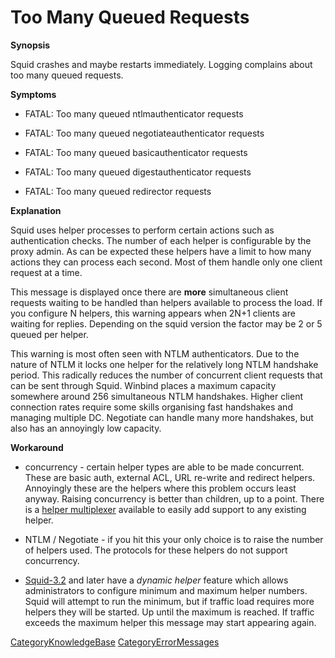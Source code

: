 # Too Many Queued Requests

**Synopsis**

Squid crashes and maybe restarts immediately. Logging complains about
too many queued requests.

**Symptoms**

  - FATAL: Too many queued ntlmauthenticator requests

  - FATAL: Too many queued negotiateauthenticator requests

  - FATAL: Too many queued basicauthenticator requests

  - FATAL: Too many queued digestauthenticator requests

  - FATAL: Too many queued redirector requests

**Explanation**

Squid uses helper processes to perform certain actions such as
authentication checks. The number of each helper is configurable by the
proxy admin. As can be expected these helpers have a limit to how many
actions they can process each second. Most of them handle only one
client request at a time.

This message is displayed once there are **more** simultaneous client
requests waiting to be handled than helpers available to process the
load. If you configure N helpers, this warning appears when 2N+1 clients
are waiting for replies. Depending on the squid version the factor may
be 2 or 5 queued per helper.

This warning is most often seen with NTLM authenticators. Due to the
nature of NTLM it locks one helper for the relatively long NTLM
handshake period. This radically reduces the number of concurrent client
requests that can be sent through Squid. Winbind places a maximum
capacity somewhere around 256 simultaneous NTLM handshakes. Higher
client connection rates require some skills organising fast handshakes
and managing multiple DC. Negotiate can handle many more handshakes, but
also has an annoyingly low capacity.

**Workaround**

  - concurrency - certain helper types are able to be made concurrent.
    These are basic auth, external ACL, URL re-write and redirect
    helpers. Annoyingly these are the helpers where this problem occurs
    least anyway. Raising concurrency is better than children, up to a
    point. There is a [helper
    multiplexer](/Features/HelperMultiplexer)
    available to easily add support to any existing helper.

  - NTLM / Negotiate - if you hit this your only choice is to raise the
    number of helpers used. The protocols for these helpers do not
    support concurrency.

  - [Squid-3.2](/Releases/Squid-3.2)
    and later have a *dynamic helper* feature which allows
    administrators to configure minimum and maximum helper numbers.
    Squid will attempt to run the minimum, but if traffic load requires
    more helpers they will be started. Up until the maximum is reached.
    If traffic exceeds the maximum helper this message may start
    appearing again.

[CategoryKnowledgeBase](/CategoryKnowledgeBase)
[CategoryErrorMessages](/CategoryErrorMessages)

